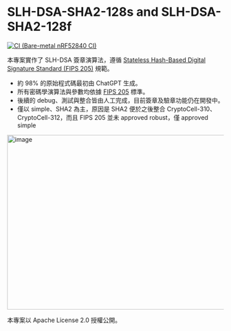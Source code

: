 # SLH-DSA-SHA2-128s and SLH-DSA-SHA2-128f

[![CI (Bare-metal nRF52840 CI)](https://github.com/jeffrey-minwei/bare-simple-sha2-128/actions/workflows/ci.yml/badge.svg)](https://github.com/jeffrey-minwei/bare-simple-sha2-128/actions/workflows/ci.yml)


本專案實作了 SLH-DSA 簽章演算法，遵循  [Stateless Hash-Based Digital Signature Standard (FIPS 205)](https://csrc.nist.gov/pubs/fips/205/final) 規範。

- 約 98% 的原始程式碼最初由 ChatGPT 生成。
- 所有密碼學演算法與參數均依據 [FIPS 205](https://csrc.nist.gov/pubs/fips/205/final) 標準。
- 後續的 debug、測試與整合皆由人工完成，目前簽章及驗章功能仍在開發中。
- 僅以 simple、SHA2 為主，原因是 SHA2 便於之後整合 CryptoCell-310、CryptoCell-312，而且 FIPS 205 並未 approved robust，僅 approved simple

<img width="836" height="406" alt="image" src="https://github.com/user-attachments/assets/ce1eeaeb-4526-44f4-a6b8-f6564f5a6690" />


本專案以 Apache License 2.0 授權公開。
